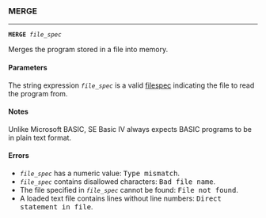 ### MERGE
***
<code><b>MERGE</b> <var>file_spec</var></code>

Merges the program stored in a file into memory.

#### Parameters
The string expression <code><var>file_spec</var></code> is a valid [filespec](FILESPEC) indicating the
file to read the program from.

#### Notes
Unlike Microsoft BASIC, SE Basic IV always expects BASIC programs to be in plain
text format.

#### Errors
* <code><var>file_spec</var></code> has a numeric value: <samp>Type mismatch</samp>.
* <code><var>file_spec</var></code> contains disallowed characters: <samp>Bad file name</samp>.
* The file specified in <code><var>file_spec</var></code> cannot be found: <samp>File not found</samp>.
* A loaded text file contains lines without line numbers: <samp>Direct statement in     file</samp>.
